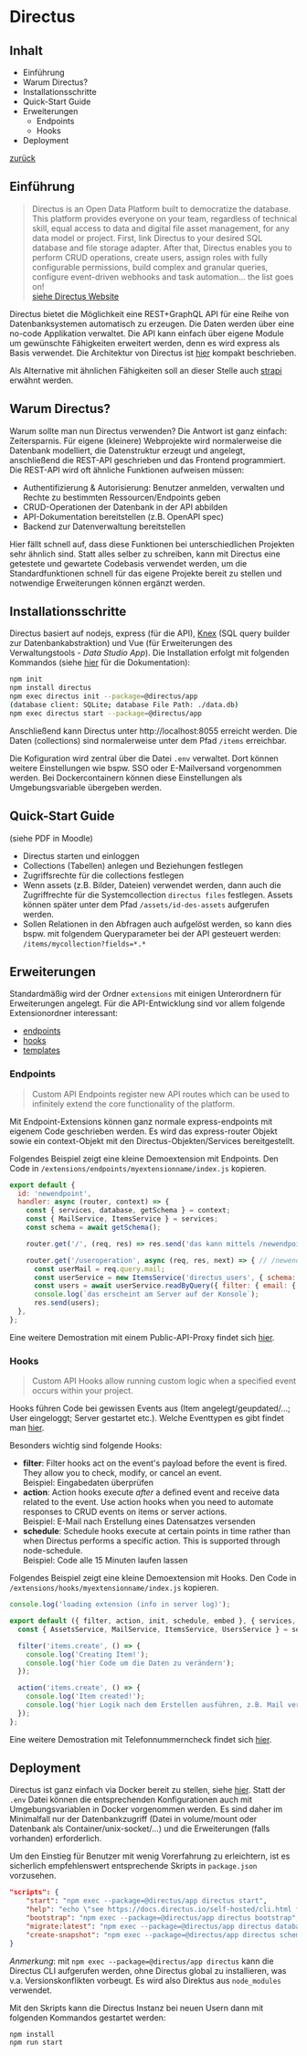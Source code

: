 # Directus

## Inhalt

- Einführung
- Warum Directus?
- Installationsschritte
- Quick-Start Guide
- Erweiterungen
  - Endpoints
  - Hooks
- Deployment

[zurück](../README.md)

## Einführung

> Directus is an Open Data Platform built to democratize the database.
> This platform provides everyone on your team, regardless of technical skill, equal access to data and digital file asset management, for any data model or project. First, link Directus to your desired SQL database and file storage adapter. After that, Directus enables you to perform CRUD operations, create users, assign roles with fully configurable permissions, build complex and granular queries, configure event-driven webhooks and task automation... the list goes on!
> <br />[siehe Directus Website](https://docs.directus.io/getting-started/introduction.html)

Directus bietet die Möglichkeit eine REST+GraphQL API für eine Reihe von Datenbanksystemen automatisch zu erzeugen. Die Daten werden über eine no-code Applikation verwaltet. Die API kann einfach über eigene Module um gewünschte Fähigkeiten erweitert werden, denn es wird express als Basis verwendet. Die Architektur von Directus ist [hier](https://docs.directus.io/getting-started/architecture.html) kompakt beschrieben.

Als Alternative mit ähnlichen Fähigkeiten soll an dieser Stelle auch [strapi](https://strapi.io/) erwähnt werden.

## Warum Directus?

Warum sollte man nun Directus verwenden? Die Antwort ist ganz einfach: Zeitersparnis. Für eigene (kleinere) Webprojekte wird normalerweise die Datenbank modelliert, die Datenstruktur erzeugt und angelegt, anschließend die REST-API geschrieben und das Frontend programmiert. Die REST-API wird oft ähnliche Funktionen aufweisen müssen:

- Authentifizierung & Autorisierung: Benutzer anmelden, verwalten und Rechte zu bestimmten Ressourcen/Endpoints geben
- CRUD-Operationen der Datenbank in der API abbilden
- API-Dokumentation bereitstellen (z.B. OpenAPI spec)
- Backend zur Datenverwaltung bereitstellen

Hier fällt schnell auf, dass diese Funktionen bei unterschiedlichen Projekten sehr ähnlich sind. Statt alles selber zu schreiben, kann mit Directus eine getestete und gewartete Codebasis verwendet werden, um die Standardfunktionen schnell für das eigene Projekte bereit zu stellen und notwendige Erweiterungen können ergänzt werden.

## Installationsschritte

Directus basiert auf nodejs, express (für die API), [Knex](https://knexjs.org/) (SQL query builder zur Datenbankabstraktion) und Vue (für Erweiterungen des Verwaltungstools - *Data Studio App*). Die Installation erfolgt mit folgenden Kommandos (siehe [hier](https://docs.directus.io/self-hosted/cli.html) für die Dokumentation):

```sh
npm init
npm install directus
npm exec directus init --package=@directus/app
(database client: SQLite; database File Path: ./data.db)
npm exec directus start --package=@directus/app
```

Anschließend kann Directus unter http://localhost:8055 erreicht werden. Die Daten (collections) sind normalerweise unter dem Pfad `/items` erreichbar.

Die Kofiguration wird zentral über die Datei `.env` verwaltet. Dort können weitere Einstellungen wie bspw. SSO oder E-Mailversand vorgenommen werden. Bei Dockercontainern können diese Einstellungen als Umgebungsvariable übergeben werden.

## Quick-Start Guide

(siehe PDF in Moodle)

- Directus starten und einloggen
- Collections (Tabellen) anlegen und Beziehungen festlegen
- Zugriffsrechte für die collections festlegen
- Wenn assets (z.B. Bilder, Dateien) verwendet werden, dann auch die Zugriffrechte für die Systemcollection `directus files` festlegen. Assets können später unter dem Pfad `/assets/id-des-assets` aufgerufen werden.
- Sollen Relationen in den Abfragen auch aufgelöst werden, so kann dies bspw. mit folgendem Queryparameter bei der API gesteuert werden: `/items/mycollection?fields=*.*`

## Erweiterungen

Standardmäßig wird der Ordner `extensions` mit einigen Unterordnern für Erweiterungen angelegt. Für die API-Entwicklung sind vor allem folgende Extensionordner interessant:

- [endpoints](https://docs.directus.io/extensions/endpoints.html)
- [hooks](https://docs.directus.io/extensions/hooks.html)
- [templates](https://docs.directus.io/extensions/email-templates.html)

### Endpoints

> Custom API Endpoints register new API routes which can be used to infinitely extend the core functionality of the platform.

Mit Endpoint-Extensions können ganz normale express-endpoints mit eigenem Code geschrieben werden. Es wird das express-router Objekt sowie ein context-Objekt mit den Directus-Objekten/Services bereitgestellt.

Folgendes Beispiel zeigt eine kleine Demoextension mit Endpoints. Den Code in `/extensions/endpoints/myextensionname/index.js` kopieren.

```js
export default {
  id: 'newendpoint',
  handler: async (router, context) => {
    const { services, database, getSchema } = context;
    const { MailService, ItemsService } = services;
    const schema = await getSchema();

    router.get('/', (req, res) => res.send('das kann mittels /newendpoint/ erreicht werden'));

    router.get('/useroperation', async (req, res, next) => { // /newendpoint/useroperation?mail=xxx@yyy.zzz
      const userMail = req.query.mail;
      const userService = new ItemsService('directus_users', { schema: req.schema });
      const users = await userService.readByQuery({ filter: { email: { _eq: userMail } }, fields: ['*'] });
      console.log(`das erscheint am Server auf der Konsole`);
      res.send(users);
  },
};
```

Eine weitere Demostration mit einem Public-API-Proxy findet sich [hier](https://docs.directus.io/guides/extensions/endpoints-api-proxy.html).

### Hooks

> Custom API Hooks allow running custom logic when a specified event occurs within your project.

Hooks führen Code bei gewissen Events aus (Item angelegt/geupdated/...; User eingeloggt; Server gestartet etc.). Welche Eventtypen es gibt findet man [hier](https://docs.directus.io/extensions/hooks.html#available-events).

Besonders wichtig sind folgende Hooks:

- **filter**: Filter hooks act on the event's payload before the event is fired. They allow you to check, modify, or cancel an event.<br />Beispiel: Eingabedaten überprüfen
- **action**: Action hooks execute *after* a defined event and receive data related to the event. Use action hooks when you need to automate responses to CRUD events on items or server actions.<br />Beispiel: E-Mail nach Erstellung eines Datensatzes versenden
- **schedule**: Schedule hooks execute at certain points in time rather than when Directus performs a specific action. This is supported through node-schedule.<br />Beispiel: Code alle 15 Minuten laufen lassen

Folgendes Beispiel zeigt eine kleine Demoextension mit Hooks. Den Code in `/extensions/hooks/myextensionname/index.js` kopieren.

```js
console.log('loading extension (info in server log)');

export default ({ filter, action, init, schedule, embed }, { services, exceptions, env, database, emitter, logger, getSchema }) => {
  const { AssetsService, MailService, ItemsService, UsersService } = services;

  filter('items.create', () => {
    console.log('Creating Item!');
    console.log('hier Code um die Daten zu verändern');
  });

  action('items.create', () => {
    console.log('Item created!');
    console.log('hier Logik nach dem Erstellen ausführen, z.B. Mail versenden');
  });
};
```

Eine weitere Demostration mit Telefonnummerncheck findet sich [hier](https://docs.directus.io/guides/extensions/hooks-validate-number-twilio.html).

## Deployment

Directus ist ganz einfach via Docker bereit zu stellen, siehe [hier](https://docs.directus.io/self-hosted/docker-guide.html). Statt der `.env` Datei können die entsprechenden Konfigurationen auch mit Umgebungsvariablen in Docker vorgenommen werden. Es sind daher im Minimalfall nur der Datenbankzugriff (Datei in volume/mount oder Datenbank als Container/unix-socket/...) und die Erweiterungen (falls vorhanden) erforderlich.

Um den Einstieg für Benutzer mit wenig Vorerfahrung zu erleichtern, ist es sicherlich empfehlenswert entsprechende Skripts in `package.json` vorzusehen.

```json
"scripts": {
    "start": "npm exec --package=@directus/app directus start",
    "help": "echo \"see https://docs.directus.io/self-hosted/cli.html for more CLI commands\"",
    "bootstrap": "npm exec --package=@directus/app directus bootstrap",
    "migrate:latest": "npm exec --package=@directus/app directus database migrate:latest",
    "create-snapshot": "npm exec --package=@directus/app directus schema snapshot ./snapshots/\"$(date \"+%F\" \"-snapshot-\"$(date \"+%s\")\".yaml"
}
```

*Anmerkung*: mit `npm exec --package=@directus/app directus` kann die Directus CLI aufgerufen werden, ohne Directus global zu installieren, was v.a. Versionskonflikten vorbeugt. Es wird also Direktus aus `node_modules` verwendet.

Mit den Skripts kann die Directus Instanz bei neuen Usern dann mit folgenden Kommandos gestartet werden:

```sh
npm install
npm run start
```
